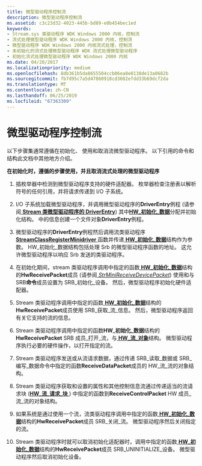 ```yaml
---
title: 微型驱动程序控制流
description: 微型驱动程序控制流
ms.assetid: c3c23d32-4023-445b-bd89-e0b454bec1ed
keywords:
- Stream.sys 类驱动程序 WDK Windows 2000 内核，控制流
- 流式处理微型驱动程序 WDK Windows 2000 内核，控制流
- 微型驱动程序 WDK Windows 2000 内核流式处理，控制流
- 未初始化的流式处理微型驱动程序 WDK 流式处理微型驱动程序
- 初始化流式处理微型驱动程序 WDK Windows 2000 内核
ms.date: 04/20/2017
ms.localizationpriority: medium
ms.openlocfilehash: 8db361b5da8655504ccb06ea8e0138de13a0682b
ms.sourcegitcommit: fb7d95c7a5d47860918cd3602efdd33b69dcf2da
ms.translationtype: MT
ms.contentlocale: zh-CN
ms.lasthandoff: 06/25/2019
ms.locfileid: "67363309"
---
```

# <a name="minidriver-flow-of-control"></a>微型驱动程序控制流





以下步骤集通常遵循在初始化、 使用和取消流微型驱动程序。 以下引用的命令和结构此文档中其他地方介绍。

**在初始化时，遵循的步骤使用，并且取消流式处理的微型驱动程序**

1.  插枚举器中检测到微型驱动程序支持的硬件适配器。 枚举器检查注册表以解析符号的任何引用，并将请求传递到 I/O 子系统。

2.  I/O 子系统加载微型驱动程序，并调用微型驱动程序的**DriverEntry**例程 (请参阅[ **Stream 类微型驱动程序的 DriverEntry**](https://docs.microsoft.com/previous-versions/ff558717(v=vs.85))) 其中[**HW\_初始化\_数据**](https://docs.microsoft.com/windows-hardware/drivers/ddi/content/strmini/ns-strmini-_hw_initialization_data)分配并初始化结构。 中的信息创建一个文件对象**DriverEntry**例程。

3.  微型驱动程序的**DriverEntry**例程然后调用流类驱动程序[ **StreamClassRegisterMinidriver** ](https://docs.microsoft.com/windows-hardware/drivers/ddi/content/strmini/nf-strmini-streamclassregisteradapter)函数并传递[ **HW\_初始化\_数据**](https://docs.microsoft.com/windows-hardware/drivers/ddi/content/strmini/ns-strmini-_hw_initialization_data)结构作为参数。 HW\_初始化\_数据结构包括处理 Srb 的微型驱动程序函数的地址。 这允许微型驱动程序以响应 Srb 发送的类驱动程序。

4.  在初始化期间，stream 类驱动程序调用中指定的函数[ **HW\_初始化\_数据**](https://docs.microsoft.com/windows-hardware/drivers/ddi/content/strmini/ns-strmini-_hw_initialization_data)结构的**HwReceivePacket**成员 (请参阅[ *StrMiniReceiveDevicePacket*](https://docs.microsoft.com/windows-hardware/drivers/ddi/content/strmini/nc-strmini-phw_receive_device_srb)) 使用和与 SRB**命令**成员设置为 SRB\_初始化\_设备。 然后，微型驱动程序初始化硬件适配器。

5.  Stream 类驱动程序调用中指定的函数[ **HW\_初始化\_数据**](https://docs.microsoft.com/windows-hardware/drivers/ddi/content/strmini/ns-strmini-_hw_initialization_data)结构的**HwReceivePacket**成员使用 SRB\_获取\_流\_信息。 然后，微型驱动程序返回有关它支持的流的信息。

6.  Stream 类驱动程序调用中指定的函数**HW\_初始化\_数据**结构的**HwReceivePacket** SRB 成员\_打开\_流，与[ **HW\_流\_对象**](https://docs.microsoft.com/windows-hardware/drivers/ddi/content/strmini/ns-strmini-_hw_stream_object)结构。 微型驱动程序执行必要的硬件操作，以打开指定的流。

7.  Stream 类驱动程序发送或从流请求数据，通过传递 SRB\_读取\_数据或 SRB\_编写\_数据命令中指定的函数**ReceiveDataPacket**成员的 HW\_流\_流的对象结构。

8.  Stream 类驱动程序获取和设置的属性和其他控制信息流通过传递适当的流请求块 ([**HW\_流\_请求\_块** ](https://docs.microsoft.com/windows-hardware/drivers/ddi/content/strmini/ns-strmini-_hw_stream_request_block)) 中指定的函数到**ReceiveControlPacket** HW 成员\_流\_流的对象结构。

9.  如果系统是通过使用一个流，流类驱动程序调用中指定的函数[ **HW\_初始化\_数据**](https://docs.microsoft.com/windows-hardware/drivers/ddi/content/strmini/ns-strmini-_hw_initialization_data)结构的**HwReceivePacket**成员 SRB\_关闭\_流。 微型驱动程序然后关闭指定的流。

10. Stream 类驱动程序时就可以取消初始化适配器时，调用中指定的函数[ **HW\_初始化\_数据**](https://docs.microsoft.com/windows-hardware/drivers/ddi/content/strmini/ns-strmini-_hw_initialization_data)结构的**HwReceivePacket**成员 SRB\_UNINITIALIZE\_设备。 微型驱动程序然后取消初始化设备。

 

 





